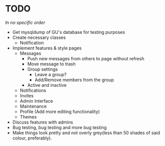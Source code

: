 TODO
====

<em>In no specific order</em>

- Get mysqldump of GU's database for testing purposes
- Create necessary classes
    - Notification
- Implement features & style pages
    - Messages
        - Push new messages from others to page without refresh
        - Move message to trash
        - Group settings
            - Leave a group?
            - Add/Remove members from the group
        - Active and inactive
    - Notifications
    - Invites
    - Admin Interface
    - Maintenance
    - Profile (Add more editing functionality)
    - Themes
- Discuss features with admins
- Bug testing, bug testing and more bug testing
- Make things look pretty and not overly grey(less than 50 shades of said colour, preferably).
